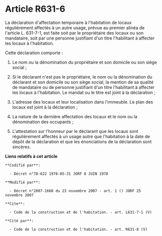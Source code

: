 # Article R631-6

La déclaration d'affectation temporaire à l'habitation de locaux régulièrement affectés à un autre usage, prévue au premier
alinéa de l'article L. 631-7-1, est faite soit par le propriétaire des locaux ou son mandataire, soit par une personne
justifiant d'un titre l'habilitant à affecter les locaux à l'habitation. 

Cette déclaration comporte : 

1. Le nom ou la dénomination du propriétaire et son domicile ou son siège social ; 

2. Si le déclarant n'est pas le propriétaire, le nom ou la dénomination du déclarant et son domicile ou son siège social, la
mention de sa qualité de mandataire ou de personne justifiant d'un titre l'habilitant à affecter les locaux à l'habitation.
Le mandat ou le titre est joint à la déclaration ; 

3. L'adresse des locaux et leur localisation dans l'immeuble. Le plan des locaux est joint à la déclaration ; 

4. La nature de la dernière affectation des locaux et le nom ou la dénomination des occupants ; 

5. L'attestation sur l'honneur par le déclarant que les locaux sont régulièrement affectés à un usage autre que l'habitation
à la date de dépôt de la déclaration et que les énonciations de la déclaration sont sincères.

**Liens relatifs à cet article**

	**Codifié par**:

	  - Décret n°78-622 1978-05-31 JORF 8 JUIN 1978

	**Modifié par**:

	  - Décret n°2007-1660 du 23 novembre 2007 - art. 1 () JORF 25 novembre 2007

	**Cite**:

	  - Code de la construction et de l'habitation. - art. L631-7-1 (V)

	**Cité par**:

	  - Code de la construction et de l'habitation. - art. R631-8 (V)
